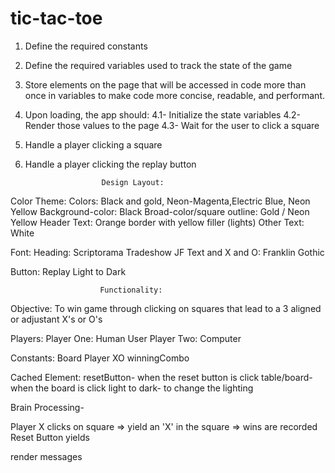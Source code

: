 # tic-tac-toe
1. Define the required constants

2. Define the required variables used to track the state of the game

3. Store elements on the page that will be accessed in code more than once in variables to make code more concise, readable, and performant.

4. Upon loading, the app should:
	4.1- Initialize the state variables
	4.2- Render those values to the page
	4.3- Wait for the user to click a square

5. Handle a player clicking a square

6. Handle a player clicking the replay button

                        Design Layout: 
Color Theme: 
Colors: Black and gold, Neon-Magenta,Electric Blue, Neon Yellow
Background-color: Black
Broad-color/square outline: Gold / Neon Yellow
Header Text: Orange border with yellow filler (lights) 
Other Text: White 

Font:
Heading: Scriptorama Tradeshow JF
Text and X and O: Franklin Gothic

Button:
Replay
Light to Dark 

                        Functionality:

Objective: 
To win game through clicking on squares that lead to a 3 aligned or adjustant X's or O's

Players: 
Player One: Human User
Player Two: Computer 

Constants:
Board
Player XO
winningCombo

Cached Element:
resetButton- when the reset button is click
table/board- when the board is click 
light to dark- to change the lighting 

Brain Processing-

Player X clicks on square => yield an 'X' in the square => wins are recorded
Reset Button yields

render messages